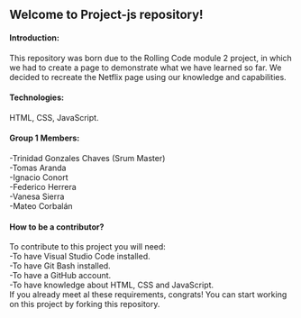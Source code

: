 ## Welcome to Project-js repository!

#### Introduction:

This repository was born due to the Rolling Code module 2 project, in which we had to create a page to demonstrate what we have learned so far. We decided to recreate the Netflix page using our knowledge and capabilities.

#### Technologies:

HTML, CSS, JavaScript.

#### Group 1 Members:

-Trinidad Gonzales Chaves (Srum Master)<br>
-Tomas Aranda<br>
-Ignacio Conort<br>
-Federico Herrera<br>
-Vanesa Sierra<br>
-Mateo Corbalán

#### How to be a contributor?

To contribute to this project you will need:<br>
        -To have Visual Studio Code installed.<br>
        -To have Git Bash installed.<br>
        -To have a GitHub account.<br>
        -To have knowledge about HTML, CSS and JavaScript.<br>
If you already meet al these requirements, congrats! You can start working on this project by forking this repository.
